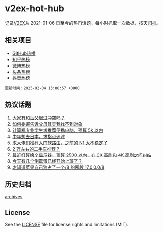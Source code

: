 # v2ex-hot-hub

 记录[V2EX](https://www.v2ex.com/)从 2021-01-06 日至今的热门话题。每小时抓取一次数据，按天[归档](archives)。
 
 ## 相关项目

- [GitHub热榜](https://github.com/snaildev/github-hot-hub)
- [知乎热榜](https://github.com/snaildev/zhihu-hot-hub)
- [微博热榜](https://github.com/snaildev/weibo-hot-hub)
- [头条热榜](https://github.com/snaildev/toutiao-hot-hub)
- [抖音热榜](https://github.com/snaildev/douyin-hot-hub)


 `更新时间：2025-02-04 13:08:57 +0800`

## 热议话题

1. [大家有和岳父起过冲突吗？](https://www.v2ex.com/t/1108777)
1. [如何委婉告诉父母其实我找不到对象](https://www.v2ex.com/t/1108755)
1. [计算机专业学生求推荐便携电脑，预算 5k 以内](https://www.v2ex.com/t/1108792)
1. [中年想去日本，求指点迷津](https://www.v2ex.com/t/1108789)
1. [求大佬们推荐入门软路由，之前的 N1 太不稳定了](https://www.v2ex.com/t/1108722)
1. [2 万左右的二手车推荐？](https://www.v2ex.com/t/1108746)
1. [最近打算换个显示器，预算 2500 以内，在 2K 高刷和 4K 高刷之间纠结](https://www.v2ex.com/t/1108798)
1. [今天有几个倒霉蛋已经开始上班了？](https://www.v2ex.com/t/1108799)
1. [才知道苹果自己独占了一个/8 的网段 17.0.0.0/8](https://www.v2ex.com/t/1108745)

## 历史归档

[archives](archives)

## License

See the [LICENSE](LICENSE) file for license rights and limitations (MIT).
